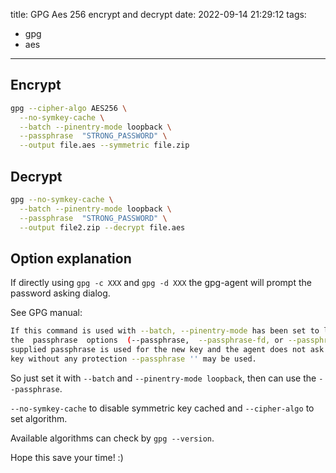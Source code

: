 title: GPG Aes 256 encrypt and decrypt
date: 2022-09-14 21:29:12
tags:
- gpg
- aes
---

## Encrypt

```bash
gpg --cipher-algo AES256 \
  --no-symkey-cache \
  --batch --pinentry-mode loopback \
  --passphrase  "STRONG_PASSWORD" \
  --output file.aes --symmetric file.zip

```

## Decrypt

```bash
gpg --no-symkey-cache \
  --batch --pinentry-mode loopback \
  --passphrase  "STRONG_PASSWORD" \
  --output file2.zip --decrypt file.aes
```

## Option explanation

If directly using `gpg -c XXX` and `gpg -d XXX` the gpg-agent will prompt the password asking dialog.

See GPG manual:

```bash
If this command is used with --batch, --pinentry-mode has been set to loopback,  and  one  of
the  passphrase  options  (--passphrase,  --passphrase-fd, or --passphrase-file) is used, the
supplied passphrase is used for the new key and the agent does not ask for it.  To  create  a
key without any protection --passphrase '' may be used.
```

So just set it with `--batch` and `--pinentry-mode loopback`, then can use the `--passphrase`.

`--no-symkey-cache` to disable symmetric key cached and `--cipher-algo` to set algorithm.

Available algorithms can check by `gpg --version`.

Hope this save your time! :)
